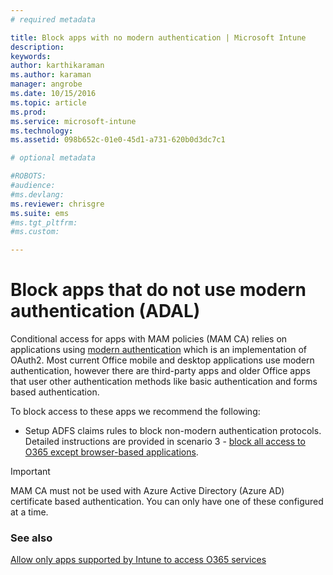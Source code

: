 ```yaml
---
# required metadata

title: Block apps with no modern authentication | Microsoft Intune
description:
keywords:
author: karthikaramanms.author: karaman
manager: angrobe
ms.date: 10/15/2016
ms.topic: article
ms.prod:
ms.service: microsoft-intune
ms.technology:
ms.assetid: 098b652c-01e0-45d1-a731-620b0d3dc7c1

# optional metadata

#ROBOTS:
#audience:
#ms.devlang:
ms.reviewer: chrisgre
ms.suite: ems
#ms.tgt_pltfrm:
#ms.custom:

---
```


# Block apps that do not use modern authentication (ADAL)
Conditional access for apps with MAM policies (MAM CA) relies on applications using [modern authentication](https://support.office.com/en-US/article/Using-Office-365-modern-authentication-with-Office-clients-776c0036-66fd-41cb-8928-5495c0f9168a) which is an implementation of OAuth2. Most current Office mobile and desktop applications use modern authentication, however there are third-party apps and older Office apps that user other authentication methods like basic authentication and forms based authentication.

To block access to these apps we recommend the following:

* Setup ADFS claims rules to block non-modern authentication protocols. Detailed instructions are provided in scenario 3 - [block all access to O365 except browser-based applications](https://technet.microsoft.com/library/dn592182.aspx).

>[!IMPORTANT]
>MAM CA must not be used with Azure Active Directory (Azure AD) certificate based authentication. You can only have one of these configured at a time.



### See also
[Allow only apps supported by Intune to access O365 services](allow-policy-managed-apps-access-to-o365.md)
